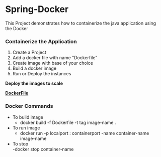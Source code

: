 # Spring-Docker
This Project demonstrates how to containerize the java application using the Docker

<!-- How to Containerizer the Application -->
### Containerize the Application
1. Create a Project
2. Add a docker file with name "Dockerfile"
3. Create image with base of your choice
5. Build a docker image
6. Run or Deploy the instances

__Deploy the images to scale__   

[__DockerFile__](https://github.com/yash-k9/Spring-Docker/blob/main/spring-docker/Dockerfile)


<!--- DockerFile -->
### Docker Commands
* To build image
  - docker build -f Dockerfile -t tag image-name .   
* To run image
  - docker run -p localport : containerport -name container-name image-name 
* To stop    
  -docker stop container-name
